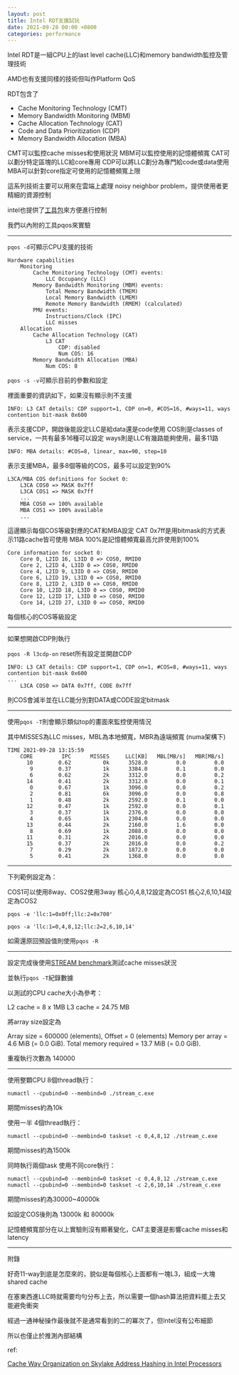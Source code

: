 ```yaml
---
layout: post
title: Intel RDT支援試玩
date: 2021-09-28 00:00 +0800
categories: performance
---
```


Intel RDT是一組CPU上的last level cache(LLC)和memory bandwidth監控及管理技術

AMD也有支援同樣的技術但叫作Platform QoS

RDT包含了

- Cache Monitoring Technology (CMT)
- Memory Bandwidth Monitoring (MBM)
- Cache Allocation Technology (CAT)
- Code and Data Prioritization (CDP)
- Memory Bandwidth Allocation (MBA)

CMT可以監控cache misses和使用狀況
MBM可以監控使用的記憶體頻寬
CAT可以劃分特定區塊的LLC給core專用
CDP可以將LLC劃分為專門給code或data使用
MBA可以針對core指定可使用的記憶體頻寬上限

這系列技術主要可以用來在雲端上處理 noisy neighbor problem，提供使用者更精細的資源控制

intel也提供了[工具包](https://github.com/intel/intel-cmt-cat)來方便進行控制

我們以內附的工具pqos來實驗

---

`pqos -d`可顯示CPU支援的技術

```
Hardware capabilities
    Monitoring
        Cache Monitoring Technology (CMT) events:
            LLC Occupancy (LLC)
        Memory Bandwidth Monitoring (MBM) events:
            Total Memory Bandwidth (TMEM)
            Local Memory Bandwidth (LMEM)
            Remote Memory Bandwidth (RMEM) (calculated)
        PMU events:
            Instructions/Clock (IPC)
            LLC misses
    Allocation
        Cache Allocation Technology (CAT)
            L3 CAT
                CDP: disabled
                Num COS: 16
        Memory Bandwidth Allocation (MBA)
            Num COS: 8
```

`pqos -s -v`可顯示目前的參數和設定

裡面重要的資訊如下，如果沒有顯示則不支援

```
INFO: L3 CAT details: CDP support=1, CDP on=0, #COS=16, #ways=11, ways contention bit-mask 0x600
```

表示支援CDP，開啟後能設定LLC是給data還是code使用
COS則是classes of service，一共有最多16種可以設定
ways則是LLC有幾路能夠使用，最多11路

```
INFO: MBA details: #COS=8, linear, max=90, step=10
```

表示支援MBA，最多8個等級的COS，最多可以設定到90%

```
L3CA/MBA COS definitions for Socket 0:
    L3CA COS0 => MASK 0x7ff
    L3CA COS1 => MASK 0x7ff
    ...
    MBA COS0 => 100% available
    MBA COS1 => 100% available
    ...
```

這邊顯示每個COS等級對應的CAT和MBA設定
CAT 0x7ff是用bitmask的方式表示11路cache皆可使用
MBA 100%是記憶體頻寬最高允許使用到100%

```
Core information for socket 0:
    Core 0, L2ID 16, L3ID 0 => COS0, RMID0
    Core 2, L2ID 4, L3ID 0 => COS0, RMID0
    Core 4, L2ID 9, L3ID 0 => COS0, RMID0
    Core 6, L2ID 19, L3ID 0 => COS0, RMID0
    Core 8, L2ID 2, L3ID 0 => COS0, RMID0
    Core 10, L2ID 18, L3ID 0 => COS0, RMID0
    Core 12, L2ID 17, L3ID 0 => COS0, RMID0
    Core 14, L2ID 27, L3ID 0 => COS0, RMID0
```

每個核心的COS等級設定

---

如果想開啟CDP則執行

`pqos -R l3cdp-on` reset所有設定並開啟CDP

```
INFO: L3 CAT details: CDP support=1, CDP on=1, #COS=8, #ways=11, ways contention bit-mask 0x600
...
    L3CA COS0 => DATA 0x7ff, CODE 0x7ff
```

則COS會減半並在LLC能分別對DATA或CODE設定bitmask

---

使用`pqos -T`則會顯示類似top的畫面來監控使用情況

其中MISSES為LLC misses，MBL為本地頻寬，MBR為遠端頻寬 (numa架構下)

```
TIME 2021-09-28 13:15:59
    CORE         IPC      MISSES     LLC[KB]   MBL[MB/s]   MBR[MB/s]
      10        0.62          0k      3528.0         0.0         0.0
       9        0.37          1k      3384.0         0.1         0.0
       6        0.62          2k      3312.0         0.0         0.2
      14        0.41          2k      3312.0         0.0         0.1
       0        0.67          1k      3096.0         0.0         0.2
       2        0.81          6k      3096.0         0.0         0.8
       1        0.48          2k      2592.0         0.1         0.0
      12        0.47          1k      2592.0         0.0         0.1
       3        0.37          1k      2376.0         0.0         0.0
       4        0.65          1k      2304.0         0.0         0.0
      13        0.44          2k      2160.0         1.6         0.0
       8        0.69          1k      2088.0         0.0         0.0
      11        0.31          2k      2016.0         0.0         0.0
      15        0.37          2k      2016.0         0.0         0.2
       7        0.29          2k      1872.0         0.0         0.0
       5        0.41          2k      1368.0         0.0         0.0
```

---

下列範例設定為：

COS1可以使用8way、COS2使用3way
核心0,4,8,12設定為COS1
核心2,6,10,14設定為COS2

```
pqos -e 'llc:1=0x0ff;llc:2=0x700'

pqos -a 'llc:1=0,4,8,12;llc:2=2,6,10,14'
```

如需還原回預設值則使用`pqos -R`

---

設定完成後使用[STREAM benchmark](https://github.com/jeffhammond/STREAM)測試cache misses狀況

並執行`pqos -T`紀錄數據

以測試的CPU cache大小為參考：

L2 cache = 8 x 1MB
L3 cache = 24.75 MB

將array size設定為

Array size = 600000 (elements), Offset = 0 (elements)
Memory per array = 4.6 MiB (= 0.0 GiB).
Total memory required = 13.7 MiB (= 0.0 GiB).

重複執行次數為 140000

---

使用整顆CPU 8個thread執行：

`numactl --cpubind=0 --membind=0 ./stream_c.exe`

期間misses約為10k


使用一半 4個thread執行：

`numactl --cpubind=0 --membind=0 taskset -c 0,4,8,12 ./stream_c.exe`

期間misses約為1500k


同時執行兩個task 使用不同core執行：

`numactl --cpubind=0 --membind=0 taskset -c 0,4,8,12 ./stream_c.exe`
`numactl --cpubind=0 --membind=0 taskset -c 2,6,10,14 ./stream_c.exe`

期間misses約為30000~40000k


如設定COS後則為 13000k 和 80000k

記憶體頻寬部分在以上實驗則沒有顯著變化，CAT主要還是影響cache misses和latency

---

附錄

好奇11-way到底是怎麼來的，貌似是每個核心上面都有一塊L3，組成一大塊shared cache

在塞東西進LLC時就需要均勻分布上去，所以需要一個hash算法把資料擺上去又能避免衝突

經過一通神秘操作最後就不是通常看到的二的冪次了，但Intel沒有公布細節

所以也僅止於推測內部結構

ref:

[Cache Way Organization on Skylake ](https://community.intel.com/t5/Intel-Moderncode-for-Parallel/Cache-Way-Organization-on-Skylake/td-p/1135322?profile.language=zh-TW)
[Address Hashing in Intel Processors](https://www.ixpug.org/components/com_solutionlibrary/assets/documents/1538092216-IXPUG_Fall_Conf_2018_paper_20%20-%20John%20McCalpin.pdf)
